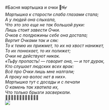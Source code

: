 #Басня мартышка и очки 🍌👓   
*Мартышка к старости слаба глазами стала;  
А у людей она слыхала,  
Что это зло еще не так большой руки:  
Лишь стоит завести Очки.  
Очков с полдюжины себе она достала;  
Вертит Очками так и сяк:  
То к темю их прижмет, то их на хвост нанижет,  
То их понюхает, то их полижет;  
Очки не действуют никак.  
«Тьфу пропасть! — говорит она, — и тот дурак,  
Кто слушает людских всех врак:  
Всё про Очки лишь мне налгали;  
А проку на-волос нет в них».  
Мартышка тут с досады и с печали  
О камень так хватила их,  
Что только брызги засверкали.*  
🥰🥰🥰🥰🥰🥰🥰🥰🥰🥰🥰🥰  
![](https://i.pinimg.com/736x/f9/93/b6/f993b6767c176b53f8f5e2434b024855.jpg)
